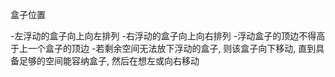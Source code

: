 盒子位置

-左浮动的盒子向上向左排列
-右浮动的盒子向上向右排列
-浮动盒子的顶边不得高于上一个盒子的顶边
-若剩余空间无法放下浮动的盒子, 则该盒子向下移动, 直到具备足够的空间能容纳盒子, 然后在想左或向右移动